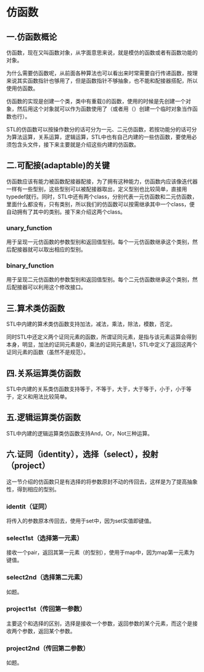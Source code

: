 # 仿函数

## 一.仿函数概论

仿函数，现在又叫函数对象，从字面意思来说，就是模仿的函数或者有函数功能的对象。

为什么需要仿函数呢，从前面各种算法也可以看出来时常需要自行传递函数，按理来说其实函数指针也够用了，但是函数指针不够抽象，也不能和配接器搭配，所以使用仿函数。

仿函数的实现是创建一个类，类中有重载()的函数，使用的时候是先创建一个对象，然后用这个对象就可以作为函数使用了（或者用（）创建一个临时对象当作函数也行）。

STL的仿函数可以按操作数分的话可分为一元、二元仿函数，若按功能分的话可分为算法运算，关系运算，逻辑运算，STL中也有自己内建的一些仿函数，要使用必须包含<functional>头文件，接下来主要就是介绍这些内建的仿函数。

## 二.可配接(adaptable)的关键

仿函数应该有能力被函数配接器配接，为了拥有这种能力，仿函数内应该像迭代器一样有一些型别，这些型别可以被配接器取出，定义型别也比较简单，直接用typedef就行。同时，STL中还有两个class，分别代表一元仿函数和二元仿函数，里面什么都没有，只有类别，所以我们的仿函数可以按需继承其中一个class，便自动拥有了其中的类别。接下来介绍这两个class。

### unary_function

用于呈现一元仿函数的参数型别和返回值型别。每个一元仿函数继承这个类别，然后配接器就可以取出相应的型别。

### binary_function

用于呈现二元仿函数的参数型别和返回值型别。每个二元仿函数继承这个类别，然后配接器可以利用这个修改接口。

## 三.算术类仿函数

STL中内建的算术类仿函数支持加法，减法，乘法，除法，模数，否定。

同时STL中还定义两个证同元素的函数，所谓证同元素，是指与该元素运算会得到本身，明显，加法的证同元素是0，乘法的证同元素是1，STL中定义了返回这两个证同元素的函数（虽然不是规范）。

## 四.关系运算类仿函数

STL中内建的关系类仿函数支持等于，不等于，大于，大于等于，小于，小于等于，定义和用法比较简单。

## 五.逻辑运算类仿函数

STL中内建的逻辑运算类仿函数支持And，Or，Not三种运算。

## 六.证同（identity），选择（select），投射（project）

这一节介绍的仿函数只是有选择的将参数原封不动的传回去，这样是为了提高抽象性，得到相应的型别。

### identit（证同）

将传入的参数原本传回去，使用于set中，因为set实值即键值。

### select1st（选择第一元素）

接收一个pair，返回其第一元素（的型别），使用于map中，因为map第一元素为键值。

### select2nd（选择第二元素）

如题。

### project1st（传回第一参数）

主要这个和选择的区别，选择是接收一个参数，返回参数的某个元素，而这个是接收两个参数，返回某个参数。

### project2nd（传回第二参数）

如题。